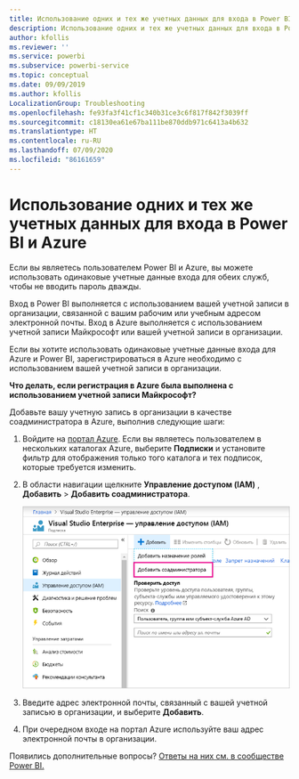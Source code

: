 ```yaml
---
title: Использование одних и тех же учетных данных для входа в Power BI и Azure
description: Использование одних и тех же учетных данных для входа в Power BI и Azure
author: kfollis
ms.reviewer: ''
ms.service: powerbi
ms.subservice: powerbi-service
ms.topic: conceptual
ms.date: 09/09/2019
ms.author: kfollis
LocalizationGroup: Troubleshooting
ms.openlocfilehash: fe93fa3f41cf1c340b31ce3c6f817f842f3039ff
ms.sourcegitcommit: c18130ea61e67ba111be870ddb971c6413a4b632
ms.translationtype: HT
ms.contentlocale: ru-RU
ms.lasthandoff: 07/09/2020
ms.locfileid: "86161659"
---
```

# <a name="using-the-same-account-for-power-bi-and-azure"></a>Использование одних и тех же учетных данных для входа в Power BI и Azure

Если вы являетесь пользователем Power BI и Azure, вы можете использовать одинаковые учетные данные входа для обеих служб, чтобы не вводить пароль дважды.

Вход в Power BI выполняется с использованием вашей учетной записи в организации, связанной с вашим рабочим или учебным адресом электронной почты.  Вход в Azure выполняется с использованием учетной записи Майкрософт или вашей учетной записи в организации.

Если вы хотите использовать одинаковые учетные данные входа для Azure и Power BI, зарегистрироваться в Azure необходимо с использованием вашей учетной записи в организации.

**Что делать, если регистрация в Azure была выполнена с использованием учетной записи Майкрософт?**

Добавьте вашу учетную запись в организации в качестве соадминистратора в Azure, выполнив следующие шаги:

1. Войдите на [портал Azure](https://portal.azure.com/). Если вы являетесь пользователем в нескольких каталогах Azure, выберите **Подписки** и установите фильтр для отображения только того каталога и тех подписок, которые требуется изменить.

1. В области навигации щелкните **Управление доступом (IAM)** , **Добавить** \> **Добавить соадминистратора**.

    ![Снимок экрана: окно управления доступом с выноской "Добавить соадминистратора"](media/service-admin-how-to-use-the-same-account-as-azure/add-co-administrator.png)

1. Введите адрес электронной почты, связанный с вашей учетной записью в организации, и выберите **Добавить**.

1. При очередном входе на портал Azure используйте ваш адрес электронной почты в организации.

Появились дополнительные вопросы? [Ответы на них см. в сообществе Power BI.](https://community.powerbi.com/)

